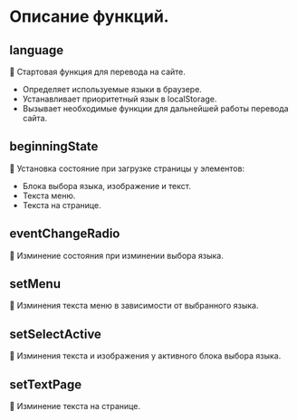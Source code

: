 # Описание функций.

## language

📌 Стартовая функция для перевода на сайте.

- Определяет используемые языки в браузере.
- Устанавливает приоритетный язык в localStorage.
- Вызывает необходимые функции для дальнейшей работы перевода сайта.

## beginningState

📌 Установка состояние при загрузке страницы у элементов:

- Блока выбора языка, изображение и текст.
- Текста меню.
- Текста на странице.

## eventChangeRadio

📌 Изминение состояния при изминении выбора языка.

## setMenu 

📌 Изминения текста меню в зависимости от выбранного языка.

## setSelectActive

📌 Изминения текста и изображения у активного блока выбора языка.

## setTextPage

📌 Изминение текста на странице.